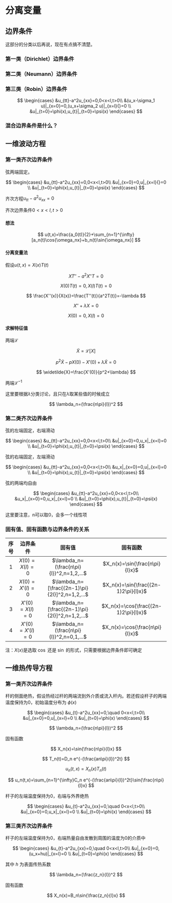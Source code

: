 # 分离变量

## 边界条件

这部分的分类以后再说，现在有点搞不清楚。

### 第一类（Dirichlet）边界条件

### 第二类（Neumann）边界条件

### 第三类（Robin）边界条件

$$
\begin{cases}
  &u_{tt}-a^2u_{xx}=0,0<x<l,t>0\\
  &(u_x-\sigma_1 u)|_{x=0}=0,(u_x+\sigma_2 u)|_{x=l}{}=0 \\
  &u|_{t=0}=\phi(x),u_{t}|_{t=0}=\psi(x)
\end{cases}
$$

### 混合边界条件是什么？

## 一维波动方程

### 第一类齐次边界条件

弦两端固定。

$$
\begin{cases}
  &u_{tt}-a^2u_{xx}=0,0<x<l,t>0\\
  &u|_{x=0}=0,u|_{x=l}{}=0 \\
  &u|_{t=0}=\phi(x),u_{t}|_{t=0}=\psi(x)
\end{cases}
$$

齐次方程$u_{tt}-a^2u_{xx}=0$

齐次边界条件$0<x<l,t>0$

#### 想法

$$
u(t,x)=\frac{a_0(t)}{2}+\sum_{n=1}^{\infty}[a_n(t)\cos{\omega_nx}+b_n(t)\sin{\omega_nx}]
$$

#### 分离变量法

假设$u(t,x)=X(x)T(t)$

$$
XT''-a^2X''T=0
$$

$$
X(0)T(t)=0,X(l)T(t)=0
$$

$$
\frac{X''(x)}{X(x)}=\frac{T''(t)}{a^2T(t)}=-\lambda
$$

$$
X''+\lambda X=0
$$

$$
X(0)=0,X(l)=0
$$

#### 求解特征值

两端$\mathcal{L}$

$$
\widetilde{X}=\mathcal{L}[X]
$$

$$
p^2\widetilde{X}-pX(0)-X'(0)+\lambda \widetilde{X}=0
$$

$$
\widetilde{X}=\frac{X'(0)}{p^2+\lambda}
$$

两端$\mathcal{L^{-1}}$

这里要根据$\lambda$分类讨论，且只在$\lambda$取某些值的时候成立

$$
\lambda_n=(\frac{n\pi}{l})^2
$$

### 第二类齐次边界条件

弦的左端固定，右端滑动

$$
\begin{cases}
  &u_{tt}-a^2u_{xx}=0,0<x<l,t>0\\
  &u|_{x=0}=0,u_x|_{x=l}=0 \\
  &u|_{t=0}=\phi(x),u_{t}|_{t=0}=\psi(x)
\end{cases}
$$

弦的右端固定，左端滑动

$$
\begin{cases}
  &u_{tt}-a^2u_{xx}=0,0<x<l,t>0\\
  &u_x|_{x=0}=0,u|_{x=l}=0 \\
  &u|_{t=0}=\phi(x),u_{t}|_{t=0}=\psi(x)
\end{cases}
$$

弦的两端均自由

$$
\begin{cases}
  &u_{tt}-a^2u_{xx}=0,0<x<l,t>0\\
  &u_x|_{x=0}=0,u_x|_{x=l}=0 \\
  &u|_{t=0}=\phi(x),u_{t}|_{t=0}=\psi(x)
\end{cases}
$$

这里要注意，n可以取0，会多一个线性项

### 固有值、固有函数与边界条件的关系

| 序号 |     边界条件     |                      固有值                      |                固有函数                |
| :--: | :---------------: | :----------------------------------------------: | :------------------------------------: |
|  1  |  $X(0)=X(l)=0$  |    $\lambda_n=(\frac{n\pi}{l})^2,n=1,2,...$    |    $X_n(x)=\sin{\frac{n\pi}{l}x}$    |
|  2  | $X(0)=X'(l)=0$ | $\lambda_n=[\frac{(2n-1)\pi}{2l}]^2,n=1,2,...$ | $X_n(x)=\sin{\frac{(2n-1)2\pi}{l}x}$ |
|  3  | $X'(0)=X(l)=0$ | $\lambda_n=[\frac{(2n-1)\pi}{2l}]^2,n=1,2,...$ | $X_n(x)=\cos{\frac{(2n-1)2\pi}{l}x}$ |
|  4  | $X'(0)=X'(l)=0$ |    $\lambda_n=(\frac{n\pi}{l})^2,n=0,1,...$    |    $X_n(x)=\cos{\frac{n\pi}{l}x}$    |

注：$X(x)$是选取 $\cos$ 还是 $\sin$ 的形式，只需要根据边界条件即可确定


## 一维热传导方程

### 第一类齐次边界条件

杆的侧面绝热，假设热经过杆的两端流到外介质或流入杆内。若还假设杆子的两端温度保持为0，初始温度分布为 $\phi(x)$

$$
\begin{cases}
  &u_{t}-a^2u_{xx}=0,\quad 0<x<l,t>0\\
  &u|_{x=0}=0,u|_{x=l}=0 \\
  &u|_{t=0}=\phi(x)
\end{cases}
$$

$$
\lambda_n=(\frac{n\pi}{l})^2
$$

固有函数

$$
X_n(x)=\sin{\frac{n\pi}{l}x}
$$

$$
T_n(t)=D_n e^{-(\frac{an\pi}{l})^2t}
$$

$$
u_n(t,x)=X_n(x)T_n(t)
$$

$$
u_n(t,x)=\sum_{n=1}^{\infty}C_n e^{-(\frac{an\pi}{l})^2t}\sin{\frac{n\pi}{l}x}
$$

杆子的左端温度保持为0，右端与外界绝热

$$
\begin{cases}
  &u_{t}-a^2u_{xx}=0,\quad 0<x<l,t>0\\
  &u|_{x=0}=0,u_x|_{x=l}=0 \\
  &u|_{t=0}=\phi(x)
\end{cases}
$$

### 第三类齐次边界条件

杆子的左端温度保持为0，右端热量自由发散到周围的温度为0的介质中

$$
\begin{cases}
  &u_{t}-a^2u_{xx}=0,\quad 0<x<l,t>0\\
  &u|_{x=0}=0,(u_x+hu)|_{x=l}=0 \\
  &u|_{t=0}=\phi(x)
\end{cases}
$$

其中 $h$ 为表面传热系数

$$
\lambda_n=(\frac{z_n}{l})^2
$$

固有函数

$$
X_n(x)=B_n\sin{\frac{z_n}{l}x}
$$
